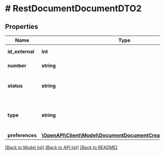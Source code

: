 # # RestDocumentDocumentDTO2

## Properties

Name | Type | Description | Notes
------------ | ------------- | ------------- | -------------
**id_external** | **int** | Unique document ID |
**number** | **string** | Document number |
**status** | **string** | 1-enabled/ok, 4-disabled/error |
**type** | **string** | 1-printed (default), 2-exported to an external platform | [optional]
**preferences** | [**\OpenAPI\Client\Model\DocumentDocumentCreatePreferencesDTO2**](DocumentDocumentCreatePreferencesDTO2.md) |  | [optional]

[[Back to Model list]](../../README.md#models) [[Back to API list]](../../README.md#endpoints) [[Back to README]](../../README.md)
